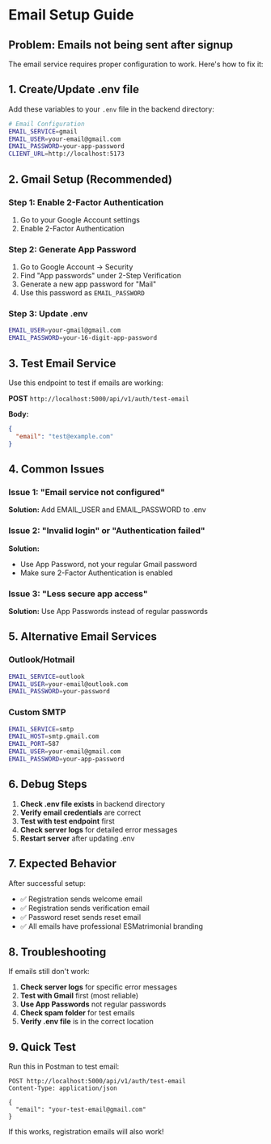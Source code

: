 # Email Setup Guide

## Problem: Emails not being sent after signup

The email service requires proper configuration to work. Here's how to fix it:

## 1. Create/Update .env file

Add these variables to your `.env` file in the backend directory:

```bash
# Email Configuration
EMAIL_SERVICE=gmail
EMAIL_USER=your-email@gmail.com
EMAIL_PASSWORD=your-app-password
CLIENT_URL=http://localhost:5173
```

## 2. Gmail Setup (Recommended)

### Step 1: Enable 2-Factor Authentication
1. Go to your Google Account settings
2. Enable 2-Factor Authentication

### Step 2: Generate App Password
1. Go to Google Account → Security
2. Find "App passwords" under 2-Step Verification
3. Generate a new app password for "Mail"
4. Use this password as `EMAIL_PASSWORD`

### Step 3: Update .env
```bash
EMAIL_USER=your-gmail@gmail.com
EMAIL_PASSWORD=your-16-digit-app-password
```

## 3. Test Email Service

Use this endpoint to test if emails are working:

**POST** `http://localhost:5000/api/v1/auth/test-email`

**Body:**
```json
{
  "email": "test@example.com"
}
```

## 4. Common Issues

### Issue 1: "Email service not configured"
**Solution:** Add EMAIL_USER and EMAIL_PASSWORD to .env

### Issue 2: "Invalid login" or "Authentication failed"
**Solution:** 
- Use App Password, not your regular Gmail password
- Make sure 2-Factor Authentication is enabled

### Issue 3: "Less secure app access"
**Solution:** Use App Passwords instead of regular passwords

## 5. Alternative Email Services

### Outlook/Hotmail
```bash
EMAIL_SERVICE=outlook
EMAIL_USER=your-email@outlook.com
EMAIL_PASSWORD=your-password
```

### Custom SMTP
```bash
EMAIL_SERVICE=smtp
EMAIL_HOST=smtp.gmail.com
EMAIL_PORT=587
EMAIL_USER=your-email@gmail.com
EMAIL_PASSWORD=your-app-password
```

## 6. Debug Steps

1. **Check .env file exists** in backend directory
2. **Verify email credentials** are correct
3. **Test with test endpoint** first
4. **Check server logs** for detailed error messages
5. **Restart server** after updating .env

## 7. Expected Behavior

After successful setup:
- ✅ Registration sends welcome email
- ✅ Registration sends verification email
- ✅ Password reset sends reset email
- ✅ All emails have professional ESMatrimonial branding

## 8. Troubleshooting

If emails still don't work:

1. **Check server logs** for specific error messages
2. **Test with Gmail** first (most reliable)
3. **Use App Passwords** not regular passwords
4. **Check spam folder** for test emails
5. **Verify .env file** is in the correct location

## 9. Quick Test

Run this in Postman to test email:

```
POST http://localhost:5000/api/v1/auth/test-email
Content-Type: application/json

{
  "email": "your-test-email@gmail.com"
}
```

If this works, registration emails will also work! 